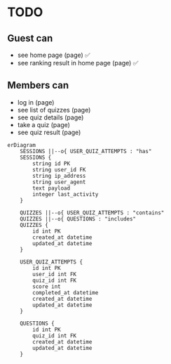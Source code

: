 # TODO

## Guest can
- see home page (page) ✅
- see ranking result in home page (page) ✅

## Members can
- log in (page)
- see list of quizzes (page)
- see quiz details (page)
- take a quiz (page)
- see quiz result (page)

```mermaid
erDiagram
    SESSIONS ||--o{ USER_QUIZ_ATTEMPTS : "has"
    SESSIONS {
        string id PK
        string user_id FK
        string ip_address
        string user_agent
        text payload
        integer last_activity
    }

    QUIZZES ||--o{ USER_QUIZ_ATTEMPTS : "contains"
    QUIZZES ||--o{ QUESTIONS : "includes"
    QUIZZES {
        id int PK
        created_at datetime
        updated_at datetime
    }

    USER_QUIZ_ATTEMPTS {
        id int PK
        user_id int FK
        quiz_id int FK
        score int
        completed_at datetime
        created_at datetime
        updated_at datetime
    }

    QUESTIONS {
        id int PK
        quiz_id int FK
        created_at datetime
        updated_at datetime
    }
```
